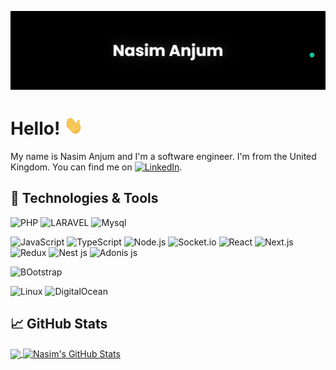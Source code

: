 [![Header](https://raw.githubusercontent.com/nsmajm/nsmajm/main/banner.png "Header")](https://nsmajm.github.io/nasimanjum.me/)

# Hello! <img src="https://raw.githubusercontent.com/nsmajm/nsmajm/main/wave.gif" width="30px" height="30px" />

My name is Nasim Anjum and I'm a software engineer. I'm from the United Kingdom. You can find me on [![LinkedIn][3.2]][3].

## 🔧 Technologies & Tools

![PHP](https://img.shields.io/badge/Php-000?&logo=PHP)
![LARAVEL](https://img.shields.io/badge/Laravel-000?&logo=LARAVEL)
![Mysql](https://img.shields.io/badge/MySQL-000?&logo=MySQL)

![JavaScript](https://img.shields.io/badge/JavaScript-000?&logo=JavaScript)
![TypeScript](https://img.shields.io/badge/TypeScript-000?&logo=TypeScript)
![Node.js](https://img.shields.io/badge/NODEJS-000?&logo=Node.js)
![Socket.io](https://img.shields.io/badge/Socketio-000?&logo=Socket.io)
![React](https://img.shields.io/badge/-React-000?&logo=React)
![Next.js](https://img.shields.io/badge/-Next.js-000?&logo=Next.js)
![Redux](https://img.shields.io/badge/-Redux-000?&logo=Redux)
![Nest js](https://img.shields.io/badge/-NestJS-000?&logo=nestjs)
![Adonis js](https://img.shields.io/badge/-AdonisJS-000?&logo=adonisjs)

![BOotstrap](https://img.shields.io/badge/-Bootstrap-000?&logo=bootstrap)

![Linux](https://img.shields.io/badge/-Linux-000?&logo=Linux)
![DigitalOcean](https://img.shields.io/badge/-DigitalOcean-000?&logo=DigitalOcean)


<!-- ![SQL](https://img.shields.io/badge/-SQL-000?&logo=MySQL) -->

## &#x1f4c8; GitHub Stats

<a href="https://github.com/nsmajm">
  <img align="center" src="https://github-readme-stats.vercel.app/api/top-langs/?username=nsmajm&hide=java,html,tex&title_color=ffffff&count_private=true&text_color=c9cacc&icon_color=2bbc8a&bg_color=1d1f21&langs_count=3" />
</a>

<a href="https://github.com/nsmajm">
  <img align="center" src="https://github-readme-stats.vercel.app/api?username=nsmajm&show_icons=true&line_height=27&count_private=true&title_color=ffffff&text_color=c9cacc&icon_color=2bbc8a&bg_color=1d1f21" alt="Nasim's GitHub Stats" />
</a>

<!-- links to social media icons -->

<!-- icons with padding -->

[1.1]: http://i.imgur.com/tXSoThF.png (twitter icon with padding)
[2.1]: http://i.imgur.com/0o48UoR.png (github icon with padding)

<!-- icons without padding -->

[1.2]: http://i.imgur.com/wWzX9uB.png (twitter icon without padding)
[2.2]: http://i.imgur.com/9I6NRUm.png (github icon without padding)
[3.2]: https://raw.githubusercontent.com/MartinHeinz/MartinHeinz/master/linkedin-3-16.png (LinkedIn icon without padding)


<!-- links to your social media accounts -->

[2]: https://github.com/nsmajm
[3]: https://www.linkedin.com/in/nasim-anjum/


